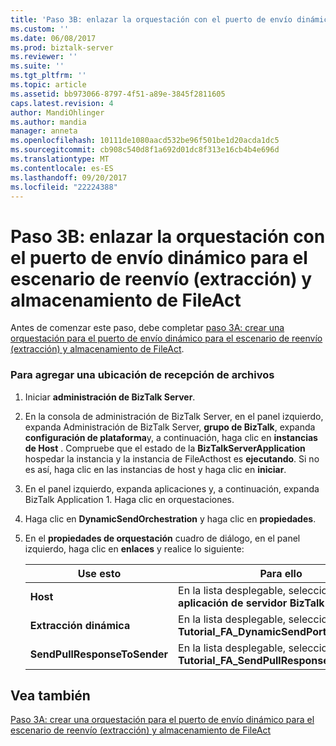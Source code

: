 ```yaml
---
title: 'Paso 3B: enlazar la orquestación con el puerto de envío dinámico para el escenario de reenvío (extracción) y almacenamiento de FileAct | Documentos de Microsoft'
ms.custom: ''
ms.date: 06/08/2017
ms.prod: biztalk-server
ms.reviewer: ''
ms.suite: ''
ms.tgt_pltfrm: ''
ms.topic: article
ms.assetid: bb973066-8797-4f51-a89e-3845f2811605
caps.latest.revision: 4
author: MandiOhlinger
ms.author: mandia
manager: anneta
ms.openlocfilehash: 10111de1080aacd532be96f501be1d20acda1dc5
ms.sourcegitcommit: cb908c540d8f1a692d01dc8f313e16cb4b4e696d
ms.translationtype: MT
ms.contentlocale: es-ES
ms.lasthandoff: 09/20/2017
ms.locfileid: "22224388"
---
```

# <a name="step-3b-bind-the-orchestration-with-dynamic-send-port-for-fileact-store-and-forward-pull-scenario"></a>Paso 3B: enlazar la orquestación con el puerto de envío dinámico para el escenario de reenvío (extracción) y almacenamiento de FileAct
Antes de comenzar este paso, debe completar [paso 3A: crear una orquestación para el puerto de envío dinámico para el escenario de reenvío (extracción) y almacenamiento de FileAct](../../adapters-and-accelerators/fileact-interact/step-3a-create-orchestration-for-dynamic-send-port-fileact-store-and-forward.md).  
  
### <a name="to-add-a-file-receive-location"></a>Para agregar una ubicación de recepción de archivos  
  
1.  Iniciar **administración de BizTalk Server**.  
  
2.  En la consola de administración de BizTalk Server, en el panel izquierdo, expanda Administración de BizTalk Server, **grupo de BizTalk**, expanda **configuración de plataforma**y, a continuación, haga clic en **instancias de Host** . Compruebe que el estado de la **BizTalkServerApplication** hospedar la instancia y la instancia de FileActhost es **ejecutando**. Si no es así, haga clic en las instancias de host y haga clic en **iniciar**.  
  
3.  En el panel izquierdo, expanda aplicaciones y, a continuación, expanda BizTalk Application 1. Haga clic en orquestaciones.  
  
4.  Haga clic en **DynamicSendOrchestration** y haga clic en **propiedades**.  
  
5.  En el **propiedades de orquestación** cuadro de diálogo, en el panel izquierdo, haga clic en **enlaces** y realice lo siguiente:  
  
    |**Use esto**|**Para ello**|  
    |------------------|--------------------|  
    |**Host**|En la lista desplegable, seleccione **aplicación de servidor BizTalk Server**.|  
    |**Extracción dinámica**|En la lista desplegable, seleccione **Tutorial_FA_DynamicSendPort**.|  
    |**SendPullResponseToSender**|En la lista desplegable, seleccione **Tutorial_FA_SendPullResponsetoReceiver**.|  
  
## <a name="see-also"></a>Vea también  
 [Paso 3A: crear una orquestación para el puerto de envío dinámico para el escenario de reenvío (extracción) y almacenamiento de FileAct](../../adapters-and-accelerators/fileact-interact/step-3a-create-orchestration-for-dynamic-send-port-fileact-store-and-forward.md)